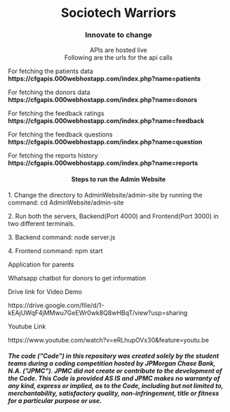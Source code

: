<html>
<center><h1>Sociotech Warriors</h1></center>
<center><h3>Innovate to change</h3></center>
<center>APIs are hosted live</center>
<center>Following are the urls for the api calls </center>
<p>For fetching the patients data  <strong>https://cfgapis.000webhostapp.com/index.php?name=patients</strong></p>
<p>For fetching the donors data <strong>https://cfgapis.000webhostapp.com/index.php?name=donors</strong></p>
<p>For fetching the feedback ratings <strong>https://cfgapis.000webhostapp.com/index.php?name=feedback</strong></p>
<p>For fetching the feedback questions <strong>https://cfgapis.000webhostapp.com/index.php?name=question</strong></p>
<p>For fetching the reports history <strong>https://cfgapis.000webhostapp.com/index.php?name=reports</strong></p>
<center><h4>Steps to run the Admin Website</h4></center>
<p>1. Change the directory to AdminWebsite/admin-site by running the command: cd AdminWebsite/admin-site</p>
<p>2. Run both the servers, Backend(Port 4000) and Frontend(Port 3000) in two different terminals.</p>
<p>3. Backend command: node server.js</p>
<p>4. Frontend command: npm start</p> 
  
  Application for parents
  
  Whatsapp chatbot for donors to get information
  
<p> Drive link for Video Demo</p>
https://drive.google.com/file/d/1-kEAjUWqF4jMMwu7GeEWr0wk8Q8wHBqT/view?usp=sharing


<p>Youtube Link</p>
https://www.youtube.com/watch?v=eRLhupOVx30&feature=youtu.be


</html>

##### The code ("Code") in this repository was created solely by the student teams during a coding competition hosted by JPMorgan Chase Bank, N.A. ("JPMC").						JPMC did not create or contribute to the development of the Code.  This Code is provided AS IS and JPMC makes no warranty of any kind, express or implied, as to the Code,						including but not limited to, merchantability, satisfactory quality, non-infringement, title or fitness for a particular purpose or use.